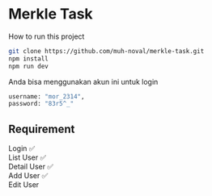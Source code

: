 # Merkle Task

How to run this project

```bash
git clone https://github.com/muh-noval/merkle-task.git
npm install
npm run dev
```

Anda bisa menggunakan akun ini untuk login

```bash
username: "mor_2314",
password: "83r5^_"
```

## Requirement

Login ✅ <br>
List User ✅ <br>
Detail User ✅ <br>
Add User ✅ <br>
Edit User
